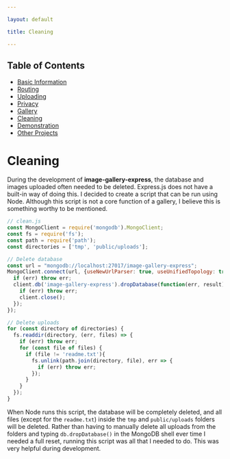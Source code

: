 ```yaml
---

layout: default

title: Cleaning

---
```


## Table of Contents
- [Basic Information](./)
- [Routing](./routing)
- [Uploading](./uploading)
- [Privacy](./privacy)
- [Gallery](./gallery)
- [Cleaning](./cleaning)
- [Demonstration](./demo)
- [Other Projects](https://schwarzer-vulpecula.github.io)

# Cleaning

During the development of **image-gallery-express**, the database and images uploaded often needed to be deleted. Express.js does not have a built-in way of doing this. I decided to create a script that can be run using Node. Although this script is not a core function of a gallery, I believe this is something worthy to be mentioned.

```js
// clean.js
const MongoClient = require('mongodb').MongoClient;
const fs = require('fs');
const path = require('path');
const directories = ['tmp', 'public/uploads'];

// Delete database
const url = "mongodb://localhost:27017/image-gallery-express";
MongoClient.connect(url, {useNewUrlParser: true, useUnifiedTopology: true}, function(err, client) {
  if (err) throw err;
  client.db('image-gallery-express').dropDatabase(function(err, result){
    if (err) throw err;
    client.close();
  });
});

// Delete uploads
for (const directory of directories) {
  fs.readdir(directory, (err, files) => {
    if (err) throw err;
    for (const file of files) {
      if (file != 'readme.txt'){
        fs.unlink(path.join(directory, file), err => {
          if (err) throw err;
        });
      }
    }
  });
}
```

When Node runs this script, the database will be completely deleted, and all files (except for the `readme.txt`) inside the `tmp` and `public/uploads` folders will be deleted. Rather than having to manually delete all uploads from the folders and typing `db.dropDatabase()` in the MongoDB shell ever time I needed a full reset, running this script was all that I needed to do. This was very helpful during development.
